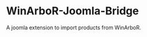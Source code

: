 WinArboR-Joomla-Bridge
======================

A joomla extension to import products from WinArboR. 
